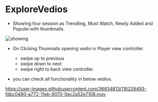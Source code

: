 # ExploreVedios
* Showing four session as Trendling, Must Watch, Newly Added and Populer.with thumbnails.

![showing](https://user-images.githubusercontent.com/36834813/116227411-bed97f00-a771-11eb-8f44-7889326d0532.png)

* On Clicking Thumnails opening vedio in Player view controller. 
  * swipe up to previous 
  * swipe down to next
  * swipe right to back view controller. 

* you can check all functionality in below vedios.

https://user-images.githubusercontent.com/36834813/116228493-fdbc0480-a772-11eb-8070-0ec2a52e7108.mov

